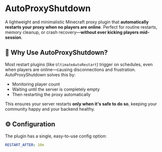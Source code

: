 # AutoProxyShutdown

A lightweight and minimalistic Minecraft proxy plugin that **automatically restarts your proxy when no players are online**. Perfect for routine restarts, memory cleanup, or crash recovery—**without ever kicking players mid-session**.

## 🌟 Why Use AutoProxyShutdown?

Most restart plugins (like `UltimateAutoRestart`) trigger on schedules, even when players are online—causing disconnections and frustration. AutoProxyShutdown solves this by:

- Monitoring player count
- Waiting until the server is completely empty
- Then restarting the proxy automatically

This ensures your server restarts **only when it's safe to do so**, keeping your community happy and your backend healthy.

## ⚙️ Configuration

The plugin has a single, easy-to-use config option:

```yaml
RESTART_AFTER: 10m